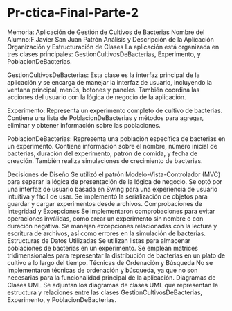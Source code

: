 # Pr-ctica-Final-Parte-2
Memoria: Aplicación de Gestión de Cultivos de Bacterias
Nombre del Alumno:F.Javier San Juan Patrón
Análisis y Descripción de la Aplicación
Organización y Estructuración de Clases
La aplicación está organizada en tres clases principales: GestionCultivosDeBacterias, Experimento, y PoblacionDeBacterias.

GestionCultivosDeBacterias: Esta clase es la interfaz principal de la aplicación y se encarga de manejar la interfaz de usuario, incluyendo la ventana principal, menús, botones y paneles. También coordina las acciones del usuario con la lógica de negocio de la aplicación.

Experimento: Representa un experimento completo de cultivo de bacterias. Contiene una lista de PoblacionDeBacterias y métodos para agregar, eliminar y obtener información sobre las poblaciones.

PoblacionDeBacterias: Representa una población específica de bacterias en un experimento. Contiene información sobre el nombre, número inicial de bacterias, duración del experimento, patrón de comida, y fecha de creación. También realiza simulaciones de crecimiento de bacterias.

Decisiones de Diseño
Se utilizó el patrón Modelo-Vista-Controlador (MVC) para separar la lógica de presentación de la lógica de negocio.
Se optó por una interfaz de usuario basada en Swing para una experiencia de usuario intuitiva y fácil de usar.
Se implementó la serialización de objetos para guardar y cargar experimentos desde archivos.
Comprobaciones de Integridad y Excepciones
Se implementaron comprobaciones para evitar operaciones inválidas, como crear un experimento sin nombre o con duración negativa.
Se manejan excepciones relacionadas con la lectura y escritura de archivos, así como errores en la simulación de bacterias.
Estructuras de Datos Utilizadas
Se utilizan listas para almacenar poblaciones de bacterias en un experimento.
Se emplean matrices tridimensionales para representar la distribución de bacterias en un plato de cultivo a lo largo del tiempo.
Técnicas de Ordenación y Búsqueda
No se implementaron técnicas de ordenación y búsqueda, ya que no son necesarias para la funcionalidad principal de la aplicación.
Diagramas de Clases UML
Se adjuntan los diagramas de clases UML que representan la estructura y relaciones entre las clases GestionCultivosDeBacterias, Experimento, y PoblacionDeBacterias.

